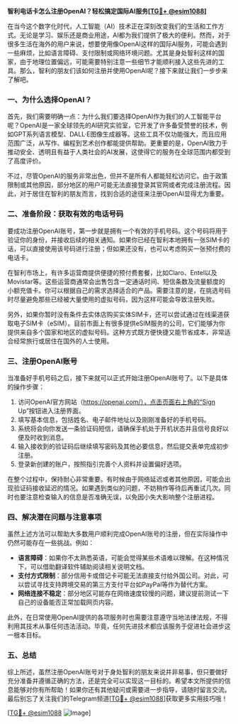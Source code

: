 **智利电话卡怎么注册OpenAI？轻松搞定国际AI服务[[TG💪+ @esim1088](https://t.me/s/esim1088)]**

在当今这个数字化时代，人工智能（AI）技术正在深刻改变我们的生活和工作方式。无论是学习、娱乐还是商业用途，AI都为我们提供了极大的便利。然而，对于很多生活在海外的用户来说，想要使用像OpenAI这样的国际AI服务，可能会遇到一些麻烦，比如语言障碍、支付限制或网络环境问题。尤其是身处智利这样的国家，由于地理位置偏远，可能需要特别注意一些细节才能顺利接入这些先进的工具。那么，智利的朋友们该如何注册并使用OpenAI呢？接下来就让我们一步步来了解吧。

### 一、为什么选择OpenAI？

首先，我们需要明确一点：为什么我们要选择OpenAI作为我们的人工智能平台呢？OpenAI是一家全球领先的AI研究实验室，它开发了许多备受赞誉的技术，例如GPT系列语言模型、DALL·E图像生成器等。这些工具不仅功能强大，而且应用范围广泛，从写作、编程到艺术创作都能提供帮助。更重要的是，OpenAI致力于推动安全、透明且有益于人类社会的AI发展，这使得它的服务在全球范围内都受到了高度评价。

不过，尽管OpenAI的服务非常出色，但并不是所有人都能轻松访问它。由于政策限制或其他原因，部分地区的用户可能无法直接登录其官网或者完成注册流程。因此，对于居住在智利的朋友而言，找到合适的途径来注册OpenAI显得尤为重要。

### 二、准备阶段：获取有效的电话号码

要成功注册OpenAI账号，第一步就是拥有一个有效的手机号码。这个号码将用于验证你的身份，并接收后续的相关通知。如果你已经在智利本地拥有一张SIM卡的话，可以直接使用该号码进行注册；但如果还没有，也可以考虑购买一张预付费的电话卡。

在智利市场上，有许多运营商提供便捷的预付费套餐，比如Claro、Entel以及Movistar等。这些运营商通常会出售包含一定通话时间、短信条数及流量额度的小额充值卡。你可以根据自己的需求选择适合的产品。需要注意的是，在挑选号码时尽量避免那些已经被大量使用的虚拟号码，因为这样可能会导致注册失败。

另外，如果你暂时没有条件去实体店购买实体SIM卡，还可以尝试通过在线渠道获取电子SIM卡（eSIM）。目前市面上有很多提供eSIM服务的公司，它们能够为你提供来自多个国家和地区的虚拟号码。这种方式既方便快捷又能节省成本，非常适合经常旅行或居住在国外的人士使用。

### 三、注册OpenAI账号

当准备好手机号码之后，接下来就可以正式开始注册OpenAI账号了。以下是具体的操作步骤：

1. 访问OpenAI官方网站（https://openai.com/），点击页面右上角的“Sign Up”按钮进入注册界面。
2. 填写基本信息，包括姓名、电子邮件地址以及刚刚准备好的手机号码。
3. 系统将会向你发送一条验证码短信，请确保手机处于开机状态并且信号良好以便及时收到消息。
4. 输入接收到的验证码后继续填写密码及其他必要信息，然后提交表单完成初步注册。
5. 登录新创建的账户，按照指引完善个人资料并设置偏好选项。

在整个过程中，保持耐心非常重要。有时候由于网络延迟或者其他原因，可能会出现验证码接收延迟的情况。如果遇到类似的问题，不妨稍作等待后再重试几次。同时也要注意检查输入的信息是否准确无误，以免因小失大影响整个注册进程。

### 四、解决潜在问题与注意事项

虽然上述方法可以帮助大多数用户顺利完成OpenAI账号的注册，但在实际操作中仍然可能存在一些挑战。例如：

- **语言障碍**：如果你不太熟悉英语，可能会觉得某些术语难以理解。在这种情况下，可以借助翻译软件辅助阅读相关说明文档。
- **支付方式限制**：部分信用卡或借记卡可能无法直接支付给外国公司。对此，可以尝试寻找支持跨境交易的第三方支付平台如PayPal等作为替代方案。
- **网络连接不稳定**：部分地区可能存在网络速度较慢的问题，建议提前测试一下自己的设备能否正常加载网页内容。

此外，在日常使用OpenAI提供的各项服务时也需要注意遵守当地法律法规，不得利用其技术从事任何违法活动。毕竟，任何先进技术都应该服务于促进社会进步这一根本目标。

### 五、总结

综上所述，虽然注册OpenAI账号对于身处智利的朋友来说并非易事，但只要做好充分准备并遵循正确的方法，还是完全可以实现这一目标的。希望本文所提供的信息能够对你有所帮助！如果你还有其他疑问或需要进一步指导，请随时留言交流。最后别忘了关注我们的Telegram频道[[TG💪+ @esim1088](https://t.me/s/esim1088)]获取更多实用技巧哦！

[[TG💪+ @esim1088](https://t.me/s/esim1088) ![Image](https://i.postimg.cc/4NQfJmqS/Snipaste-2025-05-13-00-14-12.png)]